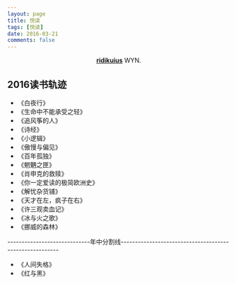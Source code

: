 ```yaml
---
layout: page
title: 悦读
tags: [悦读]
date: 2016-03-21
comments: false
---
```

    
<center><a href="https://github.com/ridikuius"><b>ridikuius</b></a> WYN.</center>

## 2016读书轨迹
* 《白夜行》
* 《生命中不能承受之轻》
* 《追风筝的人》
* 《诗经》
* 《小逻辑》
* 《傲慢与偏见》
* 《百年孤独》
* 《魍魉之匣》
* 《肖申克的救赎》
* 《你一定爱读的极简欧洲史》
* 《解忧杂货铺》
* 《天才在左，疯子在右》
* 《许三观卖血记》
* 《冰与火之歌》
* 《挪威的森林》

-----------------------------年中分割线--------------------------------------------------------

* 《人间失格》
* 《红与黑》
